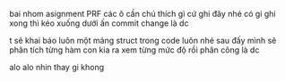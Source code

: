 bai nhom asignment PRF
các ô cần chú thích gì cứ ghi đây nhé
có gi ghi xong thì kéo xuống dưới ấn commit change là dc

t sẽ khai báo luôn một mảng struct trong code luôn nhé
sau đấy mình sẽ phân tích từng hàm con kia ra xem từng mức độ rồi phân công là dc

alo alo
nhin thay gi khong
